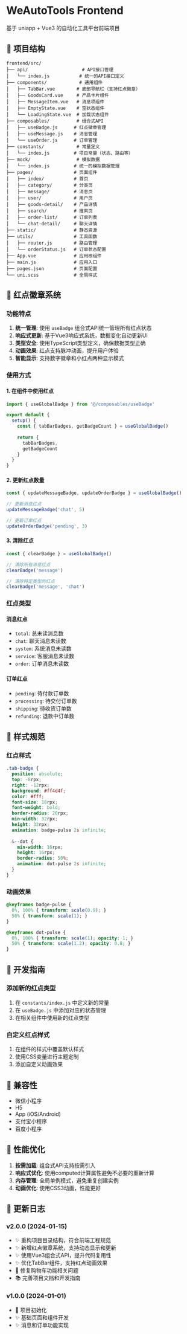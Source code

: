 # WeAutoTools Frontend

基于 uniapp + Vue3 的自动化工具平台前端项目

## 📁 项目结构

```
frontend/src/
├── api/                    # API接口管理
│   └── index.js           # 统一的API接口定义
├── components/            # 通用组件
│   ├── TabBar.vue        # 底部导航栏（支持红点徽章）
│   ├── GoodsCard.vue     # 产品卡片组件
│   ├── MessageItem.vue   # 消息项组件
│   ├── EmptyState.vue    # 空状态组件
│   └── LoadingState.vue  # 加载状态组件
├── composables/          # 组合式API
│   ├── useBadge.js      # 红点徽章管理
│   ├── useMessage.js    # 消息管理
│   └── useOrder.js      # 订单管理
├── constants/            # 常量定义
│   └── index.js         # 项目常量（状态、路由等）
├── mock/                 # 模拟数据
│   └── index.js         # 统一的模拟数据管理
├── pages/               # 页面组件
│   ├── index/           # 首页
│   ├── category/        # 分类页
│   ├── message/         # 消息页
│   ├── user/            # 用户页
│   ├── goods-detail/    # 产品详情
│   ├── search/          # 搜索页
│   ├── order-list/      # 订单列表
│   └── chat-detail/     # 聊天详情
├── static/              # 静态资源
├── utils/               # 工具函数
│   ├── router.js        # 路由管理
│   └── orderStatus.js   # 订单状态配置
├── App.vue              # 应用根组件
├── main.js              # 应用入口
├── pages.json           # 页面配置
└── uni.scss             # 全局样式
```

## 🔴 红点徽章系统

### 功能特点

1. **统一管理**: 使用 `useBadge` 组合式API统一管理所有红点状态
2. **响应式更新**: 基于Vue3响应式系统，数据变化自动更新UI
3. **类型安全**: 使用TypeScript类型定义，确保数据类型正确
4. **动画效果**: 红点支持脉冲动画，提升用户体验
5. **智能显示**: 支持数字徽章和小红点两种显示模式

### 使用方式

#### 1. 在组件中使用红点

```javascript
import { useGlobalBadge } from '@/composables/useBadge'

export default {
  setup() {
    const { tabBarBadges, getBadgeCount } = useGlobalBadge()
    
    return {
      tabBarBadges,
      getBadgeCount
    }
  }
}
```

#### 2. 更新红点数量

```javascript
const { updateMessageBadge, updateOrderBadge } = useGlobalBadge()

// 更新消息红点
updateMessageBadge('chat', 5)

// 更新订单红点
updateOrderBadge('pending', 3)
```

#### 3. 清除红点

```javascript
const { clearBadge } = useGlobalBadge()

// 清除所有消息红点
clearBadge('message')

// 清除特定类型的红点
clearBadge('message', 'chat')
```

### 红点类型

#### 消息红点
- `total`: 总未读消息数
- `chat`: 聊天消息未读数
- `system`: 系统消息未读数
- `service`: 客服消息未读数
- `order`: 订单消息未读数

#### 订单红点
- `pending`: 待付款订单数
- `processing`: 待交付订单数
- `shipping`: 待收货订单数
- `refunding`: 退款中订单数

## 🎨 样式规范

### 红点样式

```scss
.tab-badge {
  position: absolute;
  top: -8rpx;
  right: -12rpx;
  background: #ff4d4f;
  color: #fff;
  font-size: 18rpx;
  font-weight: bold;
  border-radius: 20rpx;
  min-width: 32rpx;
  height: 32rpx;
  animation: badge-pulse 2s infinite;
  
  &--dot {
    min-width: 16rpx;
    height: 16rpx;
    border-radius: 50%;
    animation: dot-pulse 2s infinite;
  }
}
```

### 动画效果

```scss
@keyframes badge-pulse {
  0%, 100% { transform: scale(0.9); }
  50% { transform: scale(1); }
}

@keyframes dot-pulse {
  0%, 100% { transform: scale(1); opacity: 1; }
  50% { transform: scale(1.2); opacity: 0.8; }
}
```

## 🔧 开发指南

### 添加新的红点类型

1. 在 `constants/index.js` 中定义新的常量
2. 在 `useBadge.js` 中添加对应的状态管理
3. 在相关组件中使用新的红点类型

### 自定义红点样式

1. 在组件的样式中覆盖默认样式
2. 使用CSS变量进行主题定制
3. 添加自定义动画效果

## 📱 兼容性

- 微信小程序
- H5
- App (iOS/Android)
- 支付宝小程序
- 百度小程序

## 🚀 性能优化

1. **按需加载**: 组合式API支持按需引入
2. **响应式优化**: 使用computed计算属性避免不必要的重新计算
3. **内存管理**: 全局单例模式，避免重复创建实例
4. **动画优化**: 使用CSS3动画，性能更好

## 📝 更新日志

### v2.0.0 (2024-01-15)
- ✨ 重构项目目录结构，符合前端工程规范
- ✨ 新增红点徽章系统，支持动态显示和更新
- ✨ 使用Vue3组合式API，提升代码复用性
- ✨ 优化TabBar组件，支持红点动画效果
- 🐛 修复购物车功能相关问题
- 📚 完善项目文档和开发指南

### v1.0.0 (2024-01-01)
- 🎉 项目初始化
- ✨ 基础页面和组件开发
- ✨ 消息和订单功能实现
